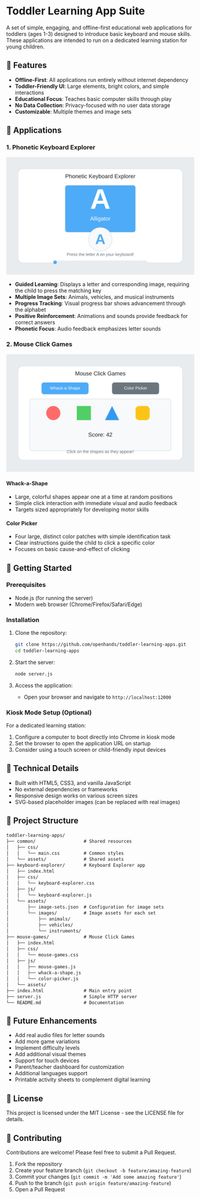 # Toddler Learning App Suite

A set of simple, engaging, and offline-first educational web applications for toddlers (ages 1-3) designed to introduce basic keyboard and mouse skills. These applications are intended to run on a dedicated learning station for young children.

## 🌟 Features

- **Offline-First**: All applications run entirely without internet dependency
- **Toddler-Friendly UI**: Large elements, bright colors, and simple interactions
- **Educational Focus**: Teaches basic computer skills through play
- **No Data Collection**: Privacy-focused with no user data storage
- **Customizable**: Multiple themes and image sets

## 📱 Applications

### 1. Phonetic Keyboard Explorer

![Phonetic Keyboard Explorer](screenshots/keyboard-explorer.png)

- **Guided Learning**: Displays a letter and corresponding image, requiring the child to press the matching key
- **Multiple Image Sets**: Animals, vehicles, and musical instruments
- **Progress Tracking**: Visual progress bar shows advancement through the alphabet
- **Positive Reinforcement**: Animations and sounds provide feedback for correct answers
- **Phonetic Focus**: Audio feedback emphasizes letter sounds

### 2. Mouse Click Games

![Mouse Click Games](screenshots/mouse-games.png)

#### Whack-a-Shape
- Large, colorful shapes appear one at a time at random positions
- Simple click interaction with immediate visual and audio feedback
- Targets sized appropriately for developing motor skills

#### Color Picker
- Four large, distinct color patches with simple identification task
- Clear instructions guide the child to click a specific color
- Focuses on basic cause-and-effect of clicking

## 🚀 Getting Started

### Prerequisites

- Node.js (for running the server)
- Modern web browser (Chrome/Firefox/Safari/Edge)

### Installation

1. Clone the repository:
   ```bash
   git clone https://github.com/openhands/toddler-learning-apps.git
   cd toddler-learning-apps
   ```

2. Start the server:
   ```bash
   node server.js
   ```

3. Access the application:
   - Open your browser and navigate to `http://localhost:12000`

### Kiosk Mode Setup (Optional)

For a dedicated learning station:

1. Configure a computer to boot directly into Chrome in kiosk mode
2. Set the browser to open the application URL on startup
3. Consider using a touch screen or child-friendly input devices

## 🔧 Technical Details

- Built with HTML5, CSS3, and vanilla JavaScript
- No external dependencies or frameworks
- Responsive design works on various screen sizes
- SVG-based placeholder images (can be replaced with real images)

## 📂 Project Structure

```
toddler-learning-apps/
├── common/                  # Shared resources
│   ├── css/
│   │   └── main.css         # Common styles
│   └── assets/              # Shared assets
├── keyboard-explorer/       # Keyboard Explorer app
│   ├── index.html
│   ├── css/
│   │   └── keyboard-explorer.css
│   ├── js/
│   │   └── keyboard-explorer.js
│   └── assets/
│       ├── image-sets.json  # Configuration for image sets
│       └── images/          # Image assets for each set
│           ├── animals/
│           ├── vehicles/
│           └── instruments/
├── mouse-games/             # Mouse Click Games
│   ├── index.html
│   ├── css/
│   │   └── mouse-games.css
│   ├── js/
│   │   ├── mouse-games.js
│   │   ├── whack-a-shape.js
│   │   └── color-picker.js
│   └── assets/
├── index.html               # Main entry point
├── server.js                # Simple HTTP server
└── README.md                # Documentation
```

## 🔮 Future Enhancements

- Add real audio files for letter sounds
- Add more game variations
- Implement difficulty levels
- Add additional visual themes
- Support for touch devices
- Parent/teacher dashboard for customization
- Additional languages support
- Printable activity sheets to complement digital learning

## 📝 License

This project is licensed under the MIT License - see the LICENSE file for details.

## 🤝 Contributing

Contributions are welcome! Please feel free to submit a Pull Request.

1. Fork the repository
2. Create your feature branch (`git checkout -b feature/amazing-feature`)
3. Commit your changes (`git commit -m 'Add some amazing feature'`)
4. Push to the branch (`git push origin feature/amazing-feature`)
5. Open a Pull Request